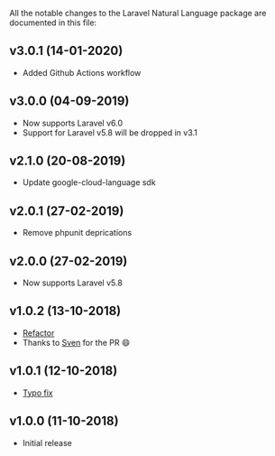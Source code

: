 All the notable changes to the Laravel Natural Language package are documented in this file:

## v3.0.1 (14-01-2020)
- Added Github Actions workflow

## v3.0.0 (04-09-2019)
- Now supports Laravel v6.0
- Support for Laravel v5.8 will be dropped in v3.1

## v2.1.0 (20-08-2019)
- Update google-cloud-language sdk

## v2.0.1 (27-02-2019)
- Remove phpunit deprications

## v2.0.0 (27-02-2019)
- Now supports Laravel v5.8

## v1.0.2 (13-10-2018)
- [Refactor](https://github.com/JoggApp/laravel-natural-language/pull/3)
- Thanks to [Sven](https://github.com/svenluijten) for the PR :smile:

## v1.0.1 (12-10-2018)
- [Typo fix](https://github.com/JoggApp/laravel-natural-language/pull/1)

## v1.0.0 (11-10-2018)
- Initial release
